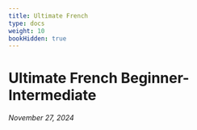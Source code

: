```yaml
---
title: Ultimate French
type: docs
weight: 10
bookHidden: true
---
```


# Ultimate French Beginner-Intermediate

*November 27, 2024*
